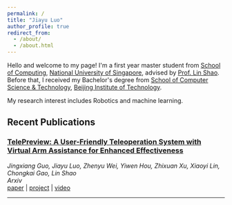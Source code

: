 ```yaml
---
permalink: /
title: "Jiayu Luo"
author_profile: true
redirect_from: 
  - /about/
  - /about.html
---
```


Hello and welcome to my page! I'm a first year master student from [School of Computing](https://www.comp.nus.edu.sg/), [National University of Singapore](https://nus.edu.sg/), advised by [Prof. Lin Shao](https://linsats.github.io/). Before that, I received my Bachelor's degree from [School of Computer Science & Technology](https://cs.bit.edu.cn/), [Beijing Institute of Technology](https://www.bit.edu.cn/).

My research interest includes Robotics and machine learning.

## Recent Publications

### [TelePreview: A User-Friendly Teleoperation System with Virtual Arm Assistance for Enhanced Effectiveness](https://arxiv.org/abs/XXXXX)
*Jingxiang Guo, Jiayu Luo, Zhenyu Wei, Yiwen Hou, Zhixuan Xu, Xiaoyi Lin, Chongkai Gao, Lin Shao*  
*Arxiv*  
[paper](https://link_to_paper) | [project](https://link_to_project) | [video](https://link_to_video)

---
### 
